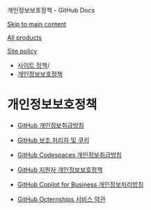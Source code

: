 개인정보보호정책 - GitHub Docs

[Skip to main content](#main-content)

[All products](/ko)

[Site policy](/site-policy)

* [사이트 정책](/ko/site-policy)/
* [개인정보보호정책](/ko/site-policy/privacy-policies)

개인정보보호정책
==========

* [GitHub 개인정보취급방침](/ko/site-policy/privacy-policies/github-privacy-statement)

* [GitHub 보조 처리자 및 쿠키](/ko/site-policy/privacy-policies/github-subprocessors-and-cookies)

* [GitHub Codespaces 개인정보취급방침](/ko/site-policy/privacy-policies/github-codespaces-privacy-statement)

* [GitHub 지원자 개인정보보호정책](/ko/site-policy/privacy-policies/github-candidate-privacy-policy)

* [GitHub Copilot for Business 개인정보처리방침](/ko/site-policy/privacy-policies/github-copilot-for-business-privacy-statement)

* [GitHub Octernships 서비스 약관](/ko/site-policy/privacy-policies/github-octernships-terms-of-service)
